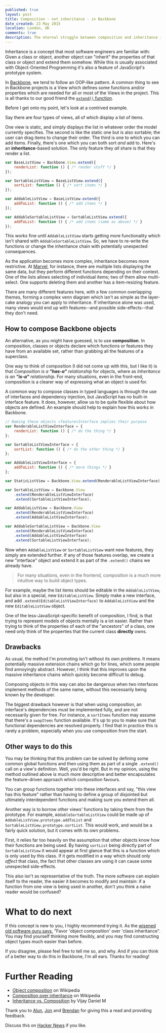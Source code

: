 ```yaml
---
published: true
layout: post
title: Composition - not inheritance - in Backbone
date_created: 23 May 2015
location: London, UK
comments: true
description: The eternal struggle between composition and inheritance is coming to your browser.
---
```


Inheritance is a concept that most software engineers are familiar with: Given a class or object, another object can "inherit" the properties of that class or object and extend them somehow. While this is usually associated with Object-Oriented Programming it's also a feature of JavaScript's prototype system.

In [Backbone](https://backbonejs.org), we tend to follow an OOP-like pattern. A common thing to see in Backbone projects is a View which defines some functions and/or properties which are needed for all or most of the Views in the project. This is all thanks to our good friend the [`extend()` function](http://backbonejs.org/#View-extend).

Before I get onto my point, let's look at a contrived example.

Say there are four types of views, all of which display a list of items.

One view is static, and simply displays the list in whatever order the model currently specifies. The second is like the static one but is also sortable; the user can drag items to change their order. The third is one to which you can add items. Finally, there's one which you can both sort *and* add to. Here's an **inheritance**-based solution. The only feature they *all* share is that they render a list.

```javascript
var BaseListView = Backbone.View.extend({
	renderList: function () { /* render stuff */ }
});

var SortableListView = BaseListView.extend({
	sortList: function () { /* sort items */ }
});

var AddableListView = BaseListView.extend({
	addToList: function () { /* add items */ }
});

var AddableSortableListView = SortableListView.extend({
	addToList: function () { /* add items (same as above) */ }
});
```

This works fine until `AddableListView` starts getting more functionality which isn't shared with `AddableSortableListView`. So, we have to re-write the functions or change the inheritance chain with potentially unexpected consequences.

As the application becomes more complex, inheritance becomes more restrictive. At [Marvel](http://marvelapp.com), for instance, there are multiple lists displaying the same data, but they perform different functions depending on their context. One of the lists allows selecting of individual items; two of them allow multi-select. One supports deleting them and another has a item-resizing feature.

There are many different features here, with a few common overlapping themes, forming a complex venn diagram which isn't as simple as the layer-cake analogy you can apply to inheritance. If inheritance alone was used, many views would end up with features--and possible side-effects--that they don't need.

## How to compose Backbone objects

An alternative, as you might have guessed, is to use **composition**. In composition, classes or objects declare which functions or features they have from an available set, rather than grabbing all the features of a superclass.

One way to think of composition (I did not come up with this, but I like it) is that *Composition is a **"has-a"** relationship* for objects, where as *Inheritance is an **"is-a"** relationship*. For many situations, even in the front-end, composition is a clearer way of expressing what an object is used for.

A common way to compose classes in typed languages is through the use of interfaces and dependency injection, but JavaScript has no built-in interface feature. It does, however, allow us to be quite flexible about how objects are defined. An example should help to explain how this works in Backbone.

```javascript
// Naming these objects <feature>Interface implies their purpose
var RenderableListViewInterface = {
	renderList: function () { /* do the thing */ }
};

var SortableListViewInterface = {
	sortList: function () { /* do the other thing */ }
};

var AddableListViewInterface = {
	addToList: function () { /* more things */ }
};

var StaticListView = Backbone.View.extend(RenderableListViewInterface);

var SortableListView = Backbone.View
	.extend(RenderableListViewInterface)
	.extend(SortableListViewInterface);

var AddableListView = Backbone.View
	.extend(RenderableListViewInterface)
	.extend(AddableListViewInterface);

var AddableSortableListView = Backbone.View
	.extend(RenderableListViewInterface)
	.extend(AddableListViewInterface)
	.extend(SortableListViewInterface);
```

Now when `AddableListView` or `SortableListView` want new features, they simply are extended further. If any of those features overlap, we create a new "interface" object and extend it as part of the `.extend()` chains we already have.

<blockquote class="large center"><span markdown="1">For many situations, even in the frontend, composition is a much more intuitive way to build object types.</span></blockquote>

For example, maybe the list items should be editable in the `AddableListView`, but also in a special, new `EditableListView`. Simply make a new interface, and add `.extend(EditableListViewInterface)` to `AddableListView` and the new `EditableListView` object.

One of the less-JavaScript-specific benefit of composition, I find, is that trying to represent models of objects mentally is a lot easier. Rather than trying to think of the properties of each of the "ancestors" of a class, one need only think of the properties that the current class **directly** owns.

## Drawbacks

As usual, the method I'm promoting isn't without its own problems. It means potentially massive extension chains which go for lines, which some people find annoyingly abstract. However, I think that this improves upon the massive inheritance chains which quickly become difficult to debug.

Composing objects in this way can also be dangerous when two interfaces implement methods of the same name, without this necessarily being known by the developer.

The biggest drawback however is that when using composition, an interface's dependencies must be implemented fully, and are not necessarily given for free. For instance, a `sortItems` function may assume that there's a `swapItems` function available. It's up to you to make sure that functional dependencies are resolved properly. I find that in practice this is rarely a problem, especially when you use composition from the start.

## Other ways to do this

You may be thinking that this problem can be solved by defining some common global functions and then using them as part of a single `.extend()` call on a view's definition. Well, you'd be right. But in my opinion, using the method outlined above is much more descriptive and better encapsulates the feature-driven approach which composition favours.

You can group functions together into these interfaces and say, "this view has this feature" rather than having to define a group of disjointed but ultimately interdependent functions and making sure you extend them all.

Another way is to borrow other views' functions by taking them from the prototype. For example, `AddableSortableListView` could be made up of `AddableListView.prototype.addToList` and `SortableListView.prototype.sortList`. This would work, and would be a fairly quick solution, but it comes with its own problems.

First, it relies far too heavily on the assumption that other objects know how their functions are being used. By having `sortList` being directly part of `SortableListView` it would appear at first glance that this is a function which is only used by this class. If it gets modified in a way which should only *affect* that class, the fact that other classes are using it can cause some unexpected side-effects.

This also isn't as representative of the truth. The more software can explain itself to the reader, the easier it becomes to modify and maintain: if a function from one view is being used in another, don't you think a naïve reader would be confused?

# What to do next

If this concept is new to you, I highly recommend trying it. As the [wisened old software guru says](https://en.wikipedia.org/wiki/Design_Patterns), "Favor 'object composition' over 'class inheritance". You may find yourself thinking more flexibly, and you may find constructing object types much easier than before.

If you disagree, please feel free to tell me so, and why. And if you can think of a better way to do this in Backbone, I'm all ears. Thanks for reading!

# Further Reading

* [Object composition](https://en.wikipedia.org/wiki/Object_composition) on Wikipedia
* [Composition over inheritance](https://en.wikipedia.org/wiki/Composition_over_inheritance) on Wikipedia
* [Inheritance vs. Composition](http://blog.vijaydaniel.com/2012/02/inheritance-vs-composition-and-software.html) by Vijay Daniel M

Thank you to [Alun](https://twitter.com/4lun), [Jon](https://twitter.com/jonfinerty) and [Brendan](https://twitter.com/oh_moore) for giving this a read and providing feedback.

Discuss this on [Hacker News](https://news.ycombinator.com/item?id=9600586) if you like.
